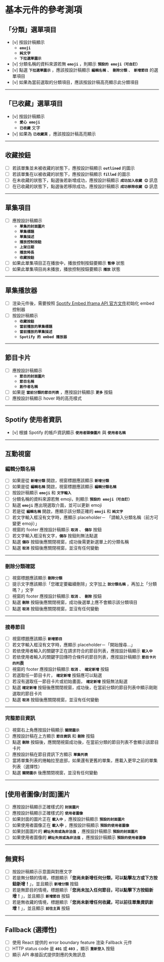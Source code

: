 # 基本元件的參考測項

## 「分類」選單項目

- [v] 按設計稿顯示 
  - **`emoji`**
  - **`純文字`**
  - **`下拉選單圖示`**
- [v] 分類名稱的資料來源若無 **`emoji`** ，則顯示 **`預設的 emoji（可自訂）`**
- [v] 點選 **`下拉選單圖示`** ，應該按設計稿顯示 **`編輯名稱`** 、 **`刪除分類`** 、 **`新增節目`** 的選單項目
- [v] 如果為當前選取的分類項目，應該按設計稿高亮顯示此分類項目

---

## 「已收藏」選單項目

- [v] 按設計稿顯示
  - **`愛心 emoji`**
  - **`已收藏`** 文字
- [v] 如果為 **`已收藏頁`** ，應該按設計稿高亮顯示

---

## 收藏按鈕

- [ ] 若該單集並未被收藏的狀態下，應按設計稿顯示 **`outlined`** 的圖示
- [ ] 若該單集在以被收藏的狀態下，應按設計稿顯示 **`filled`** 的圖示
- [ ] 在未收藏的狀態下，點選後若新增成功，應按設計稿顯示 **`成功加入收藏 😊`** 訊息
- [ ] 在已收藏的狀態下，點選後若移除成功，應按設計稿顯示 **`成功移除收藏 😊`** 訊息

---

## 單集項目

- [ ] 應按設計稿顯示
  - **`單集的封面圖片`**
  - **`單集標題`**
  - **`單集描述`**
  - **`播放控制按鈕`**
  - **`上架日期`**
  - **`播放時長`**
  - **`收藏按鈕`**
- [ ] 如果此單集項目正在播放中，播放控制按鈕要顯示 **`暫停`** 狀態
- [ ] 如果此單集項目尚未播放，播放控制按鈕要顯示 **`播放`** 狀態

---

## 單集播放器

- [ ] 渲染元件後，需要按照 [Spotify Embed Iframa API 官方文件](https://developer.spotify.com/documentation/embeds/references/iframe-api)初始化 embed 控制器
- [ ] 按設計稿顯示
  - **`收藏按鈕`**
  - **`當前播放的單集標題`**
  - **`當前播放的單集描述`**
  - **`Spotify 的 embed 播放器`**

---

## 節目卡片

- [ ] 應按設計稿顯示
  - **`節目的封面圖片`**
  - **`節目名稱`**
  - **`創作者名稱`**
- [ ] 如果是 **`當前分類的節目列表`** ，應按設計稿顯示 **`更多`** 按鈕
- [ ] 應按設計稿顯示 hover 時的高亮樣式

---

## Spotify 使用者資訊

- [v] 根據 Spotify 的帳戶資訊顯示 **`使用者頭像圖片`** 與 **`使用者名稱`**

---

## 互動視窗

### 編輯分類名稱

- [ ] 如果是從 **`新增分類`** 開啟，視窗標題應該顯示 **`新增分類`**
- [ ] 如果是從 **`編輯名稱`** 開啟，視窗標題應該顯示 **`編輯分類名稱`**
- [ ] 按設計稿顯示 **`emoji`** 和 **`文字輸入`**
- [ ] 分類名稱的資料來源若無 emoji，則顯示 **`預設的 emoji（可自訂）`**
- [ ] 點選 **`emoji`** 應出現選取介面，並可以更新 emoji
- [ ] 若是從 **`編輯名稱`** 開啟，應顯示該分類正確的 **`emoji`** 和 **`純文字`**
- [ ] 若文字輸入框沒有文字時，應顯示 placeholder－ 「請輸入分類名稱（前方可變更 emoji）」
- [ ] 視窗的 footer 應按設計稿顯示 **`取消`** 、 **`儲存`** 按鈕
- [ ] 若文字輸入框沒有文字，**`儲存`** 按鈕則無法點選
- [ ] 點選 **`儲存`** 按鈕後應關閉視窗，成功後需更新選單上的分類名稱
- [ ] 點選 **`取消`** 按鈕後應關閉視窗，並沒有任何變動

---

### 刪除分類確認

- [ ] 視窗標題應該顯示 **`刪除分類`**
- [ ] 提示文字應該顯示「您確定要繼續刪除」文字加上 **`該分類名稱`** ，再加上「分類嗎？」文字
- [ ] 視窗的 footer 應按設計稿顯示 **`取消`** 、 **`刪除`** 按鈕
- [ ] 點選 **`刪除`** 按鈕後應關閉視窗，成功後選單上應不會顯示該分類項目
- [ ] 點選 **`取消`** 按鈕後應關閉視窗，並沒有任何變動

---

### 搜尋節目

- [ ] 視窗標題應該顯示 **`新增節目`**
- [ ] 若文字輸入框沒有文字時，應顯示 placeholder－「開始搜尋...」
- [ ] 若依使用者輸入的關鍵字正在請求符合的節目列表，應按設計稿顯示 **`載入中`**
- [ ] 若依使用者輸入的關鍵字回傳符合條件的節目列表，應按設計稿顯示 **`節目卡片的列`表**
- [ ] 視窗的 footer 應按設計稿顯示 **`取消`** 、 **`確定新增`** 按鈕
- [ ] 若選取任一節目卡片， **`確定新增`** 按鈕應可以點選
- [ ] 若沒有選取任一節目卡片或初始畫面， **`確定新增`** 按鈕無法點選
- [ ] 點選 **`確定新增`** 按鈕後應關閉視窗，成功後，在當前分類的節目列表中顯示剛剛選取的節目卡片
- [ ] 點選 **`取消`** 按鈕後應關閉視窗，並沒有任何變動

---

### 完整節目資訊

- [ ] 視窗右上角應按設計稿顯示 **`關閉圖示`**
- [ ] 應按設計稿在上方顯示 **`節目資訊`** 和 **`刪除`** 按鈕
- [ ] 點選 **`刪除`** 按鈕後，應關閉視窗成功後，在當前分類的節目列表不會顯示該節目卡片
- [ ] 應按設計稿在節目資訊下方顯示 **`單集列表`**
- [ ] 當將單集列表的捲軸拉至底部，如果還有更舊的單集，應載入更早之前的單集列表（選擇性）
- [ ] 點選 **`關閉圖示`** 後應關閉視窗，並沒有任何變動

---

## [使用者圖像/封面]圖片

- [ ] 應按設計稿顯示正確樣式的 **`封面圖片`**
- [ ] 應按設計稿顯示正確樣式的 **`使用者圖像`**
- [ ] 如果封面的圖片正在 **`載入中`** ，應按設計稿顯示 **`預設的封面圖片`**
- [ ] 如果使用者圖像正在 **`載入`中** ，應按設計稿顯示 **`預設的使用者圖像`**
- [ ] 如果封面圖片的 **`網址失效或為非法值`** ，應按設計稿顯示 **`預設的封面圖片`**
- [ ] 如果使用者圖像的 **`網址失效或為非法值`** ，應按設計稿顯示 **`預設的使用者圖像`**

---

## 無資料

- [ ] 按設計稿顯示示意圖與對應文字
- [ ] 若是無分類的情境，標題顯示「**您尚未新增任何分類，可以點擊左方或下方按鈕新增！**」，並且顯示 **`新增分類`** 按鈕
- [ ] 若是無節目的情境，標題顯示「**您尚未加入任何節目，可以點擊下方按鈕新增！**」，並且顯示 **`新增節目`** 按鈕
- [ ] 若是無收藏的情境，標題顯示「**您尚未新增任何收藏，可以前往單集資訊新增！**」，並且顯示 **`前往主頁`** 按鈕

---

## Fallback (選擇性)

- [ ] 使用 React 提供的 error boundary feature 渲染 Fallback 元件
- [ ] HTTP status code 是 **`401`** 或 **`403`** ，顯示 **`重新登入`** 按鈕
- [ ] 顯示 API 串接函式提供對應的失敗訊息